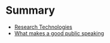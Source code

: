 # Summary
* [Research Technologies](research-technologies.md)
* [What makes a good public speaking](research-public-speaking-parameters.md)

